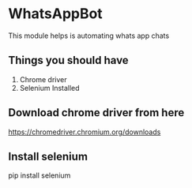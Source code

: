# WhatsAppBot
This module helps is automating whats app chats

## Things you should have 
1. Chrome driver
2. Selenium Installed

## Download chrome driver from here
https://chromedriver.chromium.org/downloads

## Install selenium 
pip install selenium
